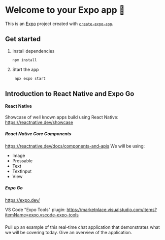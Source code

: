 # Welcome to your Expo app 👋

This is an [Expo](https://expo.dev) project created with [`create-expo-app`](https://www.npmjs.com/package/create-expo-app).

## Get started

1. Install dependencies

   ```bash
   npm install
   ```

2. Start the app

   ```bash
    npx expo start
   ```

## Introduction to React Native and Expo Go
#### React Native
Showcase of well known apps build using React Native:
https://reactnative.dev/showcase

##### React Native Core Components
https://reactnative.dev/docs/components-and-apis
We will be using:
- Image
- Pressable
- Text
- TextInput
- View

##### Expo Go
https://expo.dev/

VS Code "Expo Tools" plugin: 
https://marketplace.visualstudio.com/items?itemName=expo.vscode-expo-tools

#####
Pull up an example of this real-time chat application that demonstrates what we will be covering today.  Give an overview of the application.
